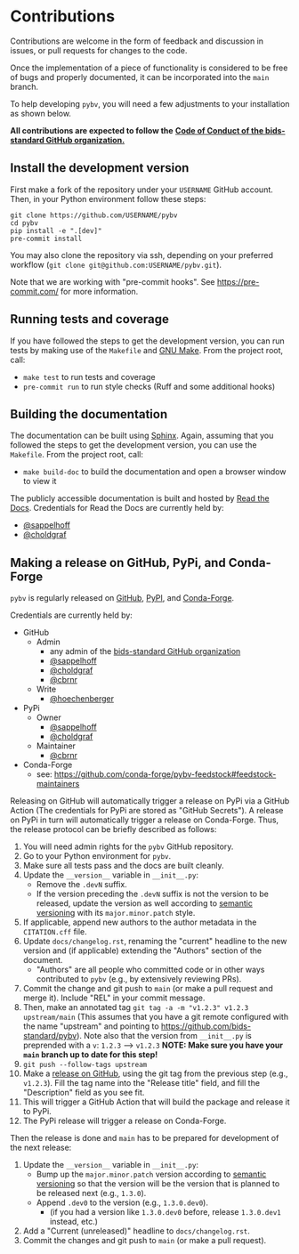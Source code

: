 # Contributions

Contributions are welcome in the form of feedback and discussion in issues,
or pull requests for changes to the code.

Once the implementation of a piece of functionality is considered to be free of
bugs and properly documented, it can be incorporated into the `main` branch.

To help developing `pybv`,
you will need a few adjustments to your installation as shown below.

**All contributions are expected to follow the**
[**Code of Conduct of the bids-standard GitHub organization.**](https://github.com/bids-standard/.github/blob/master/CODE_OF_CONDUCT.md)

## Install the development version

First make a fork of the repository under your `USERNAME` GitHub account.
Then, in your Python environment follow these steps:

```Shell
git clone https://github.com/USERNAME/pybv
cd pybv
pip install -e ".[dev]"
pre-commit install
```

You may also clone the repository via ssh, depending on your preferred workflow
(`git clone git@github.com:USERNAME/pybv.git`).

Note that we are working with "pre-commit hooks".
See https://pre-commit.com/ for more information.

## Running tests and coverage

If you have followed the steps to get the development version,
you can run tests by making use of the `Makefile` and
[GNU Make](https://www.gnu.org/software/make/).
From the project root, call:

- `make test` to run tests and coverage
- `pre-commit run` to run style checks (Ruff and some additional hooks)

## Building the documentation

The documentation can be built using [Sphinx](https://www.sphinx-doc.org).
Again, assuming that you followed the steps to get the development version,
you can use the `Makefile`.
From the project root, call:

- `make build-doc` to build the documentation and open a browser window to view it

The publicly accessible documentation is built and hosted by
[Read the Docs](https://readthedocs.org/).
Credentials for Read the Docs are currently held by:

- [@sappelhoff](https://github.com/sappelhoff/)
- [@choldgraf](https://github.com/choldgraf/)


## Making a release on GitHub, PyPi, and Conda-Forge

`pybv` is regularly released on
[GitHub](https://github.com/bids-standard/pybv/releases),
[PyPI](https://pypi.org/project/pybv/),
and [Conda-Forge](https://anaconda.org/conda-forge/pybv).

Credentials are currently held by:

- GitHub
    - Admin
      - any admin of the [bids-standard GitHub organization](https://github.com/bids-standard)
      - [@sappelhoff](https://github.com/sappelhoff/)
      - [@choldgraf](https://github.com/choldgraf/)
      - [@cbrnr](https://github.com/cbrnr/)
    - Write
      - [@hoechenberger](https://github.com/hoechenberger/)
- PyPi
    - Owner
        - [@sappelhoff](https://github.com/sappelhoff/)
        - [@choldgraf](https://github.com/choldgraf/)
    - Maintainer
        - [@cbrnr](https://github.com/cbrnr/)
- Conda-Forge
    - see: https://github.com/conda-forge/pybv-feedstock#feedstock-maintainers

Releasing on GitHub will automatically trigger a release on PyPi via a GitHub Action
(The credentials for PyPi are stored as "GitHub Secrets").
A release on PyPi in turn will automatically trigger a release on Conda-Forge.
Thus, the release protocol can be briefly described as follows:

1. You will need admin rights for the `pybv` GitHub repository.
1. Go to your Python environment for `pybv`.
1. Make sure all tests pass and the docs are built cleanly.
1. Update the `__version__` variable in `__init__.py`:
    - Remove the `.devN` suffix.
    - If the version preceding the `.devN` suffix is not the version to be
      released, update the version as well according to
      [semantic versioning](https://semver.org/) with its `major.minor.patch`
      style.
1. If applicable, append new authors to the author metadata in the `CITATION.cff` file.
1. Update `docs/changelog.rst`, renaming the "current" headline to the new
   version and (if applicable) extending the "Authors" section of the document.
    - "Authors" are all people who committed code or in other ways contributed
      to `pybv` (e.g., by extensively reviewing PRs).
1. Commit the change and git push to `main` (or make a pull request and merge it).
   Include "REL" in your commit message.
1. Then, make an annotated tag `git tag -a -m "v1.2.3" v1.2.3 upstream/main` (This
   assumes that you have a git remote configured with the name "upstream" and
   pointing to https://github.com/bids-standard/pybv). Note also that the
   version from `__init__.py` is preprended with a `v`: `1.2.3` --> `v1.2.3`
   **NOTE: Make sure you have your `main` branch up to date for this step!**
1. `git push --follow-tags upstream`
1. Make a [release on GitHub](https://help.github.com/en/articles/creating-releases),
   using the git tag from the previous step (e.g., `v1.2.3`).
   Fill the tag name into the "Release title" field, and fill the "Description" field
   as you see fit.
1. This will trigger a GitHub Action that will build the package and release it to PyPi.
1. The PyPi release will trigger a release on Conda-Forge.

Then the release is done and `main` has to be prepared for development of
the next release:

1. Update the `__version__` variable in `__init__.py`:
    - Bump up the `major.minor.patch` version according to
      [semantic versioning](https://semver.org/) so that the version will be
      the version that is planned to be released next (e.g., `1.3.0`).
    - Append `.dev0` to the version (e.g., `1.3.0.dev0`).
        - (if you had a version like `1.3.0.dev0` before, release `1.3.0.dev1` instead, etc.)
1. Add a "Current (unreleased)" headline to `docs/changelog.rst`.
1. Commit the changes and git push to `main` (or make a pull request).
